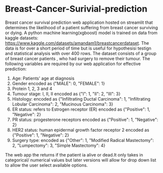 # Breast-Cancer-Surivial-prediction
Breast cancer survival prediction web application hosted on streamlit that determines the likelihood of a patient suffering from breast cancer surviving or dying. A python machine learning(xgboost) model is trained on data from kaggle datasets: https://www.kaggle.com/datasets/amandam1/breastcancerdataset. The data is for over a short period of time but is useful for hypothesisi testign and statistical analysis with over 400 rows.
The dataset consists of a group of breast cancer patients , who had surgery to remove their tumour. The following variables are required by our web application for effective prediction:

1. Age: Patients' age at diagnosis
2. Gender  encoded as {"MALE": 0, "FEMALE": 1}
3. Protein 1, 2, 3 and 4
4. Tumour stage: I, II, II encoded as {"I": 1, "II": 2, "III": 3}
5. Histology: encoded as {"Infiltrating Ductal Carcinoma": 1, "Infiltrating Lobular Carcinoma": 2, "Mucinous Carcinoma": 3}
6. ER status: refers to Estrogen receptor (ER) encoded as {"Positive": 1, "Negative": 2}
7. PR status: progesterone receptors encoded as {"Positive": 1, "Negative": 2}
8. HER2 status: human epidermal growth factor receptor 2 encoded as {"Positive": 1, "Negative": 2}
9. Surgery type: encoded as {"Other": 1, "Modified Radical Mastectomy": 2, "Lumpectomy": 3, "Simple Mastectomy": 4}

The web app the returns if the patient ia alive or dead.It only takes in categorical/ numerical values but later versions will allow for drop down list to allow the user select available options.
